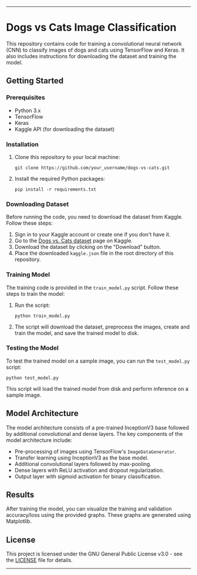 
---

# Dogs vs Cats Image Classification

This repository contains code for training a convolutional neural network (CNN) to classify images of dogs and cats using TensorFlow and Keras. It also includes instructions for downloading the dataset and training the model.

## Getting Started

### Prerequisites

- Python 3.x
- TensorFlow
- Keras
- Kaggle API (for downloading the dataset)

### Installation

1. Clone this repository to your local machine:

    ```
    git clone https://github.com/your_username/dogs-vs-cats.git
    ```

2. Install the required Python packages:

    ```
    pip install -r requirements.txt
    ```

### Downloading Dataset

Before running the code, you need to download the dataset from Kaggle. Follow these steps:

1. Sign in to your Kaggle account or create one if you don't have it.
2. Go to the [Dogs vs. Cats dataset](https://www.kaggle.com/c/dogs-vs-cats) page on Kaggle.
3. Download the dataset by clicking on the "Download" button.
4. Place the downloaded `kaggle.json` file in the root directory of this repository.

### Training Model

The training code is provided in the `train_model.py` script. Follow these steps to train the model:

1. Run the script:

    ```
    python train_model.py
    ```

2. The script will download the dataset, preprocess the images, create and train the model, and save the trained model to disk.

### Testing the Model

To test the trained model on a sample image, you can run the `test_model.py` script:

```
python test_model.py
```

This script will load the trained model from disk and perform inference on a sample image.

## Model Architecture

The model architecture consists of a pre-trained InceptionV3 base followed by additional convolutional and dense layers. The key components of the model architecture include:

- Pre-processing of images using TensorFlow's `ImageDataGenerator`.
- Transfer learning using InceptionV3 as the base model.
- Additional convolutional layers followed by max-pooling.
- Dense layers with ReLU activation and dropout regularization.
- Output layer with sigmoid activation for binary classification.

## Results

After training the model, you can visualize the training and validation accuracy/loss using the provided graphs. These graphs are generated using Matplotlib.

## License

This project is licensed under the GNU General Public License v3.0 - see the [LICENSE](LICENSE) file for details.

---
